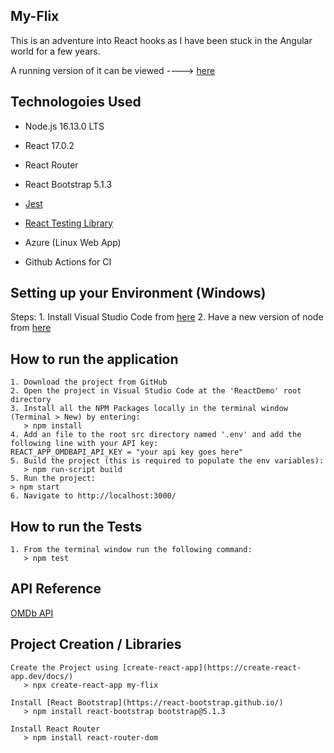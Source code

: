 
## My-Flix
This is an adventure into React hooks as I have been stuck in the Angular world for a few years.

A running version of it can be viewed ----> [here](https://calm-desert-023948f10.azurestaticapps.net/)


## Technologoies Used
* Node.js 16.13.0 LTS
* React 17.0.2
* React Router
* React Bootstrap 5.1.3
* [Jest](https://jestjs.io/docs/api) 
* [React Testing Library](https://testing-library.com/docs/react-testing-library/)

* Azure (Linux Web App)
* Github Actions for CI


## Setting up your Environment (Windows)    
Steps:
    1. Install Visual Studio Code from [here](https://code.visualstudio.com/)
    2. Have a new version of node from [here](https://nodejs.org/en/)


## How to run the application
    1. Download the project from GitHub
    2. Open the project in Visual Studio Code at the 'ReactDemo' root directory 
    3. Install all the NPM Packages locally in the terminal window (Terminal > New) by entering:
       > npm install
    4. Add an file to the root src directory named '.env' and add the following line with your API key:
    REACT_APP_OMDBAPI_API_KEY = "your api key goes here"
    5. Build the project (this is required to populate the env variables):
       > npm run-script build
    5. Run the project:
    > npm start
    6. Navigate to http://localhost:3000/


## How to run the Tests
    1. From the terminal window run the following command:
       > npm test


## API Reference
[OMDb API](https://www.omdbapi.com/)


## Project Creation / Libraries 
    Create the Project using [create-react-app](https://create-react-app.dev/docs/)
       > npx create-react-app my-flix

    Install [React Bootstrap](https://react-bootstrap.github.io/)
       > npm install react-bootstrap bootstrap@5.1.3

    Install React Router
       > npm install react-router-dom

